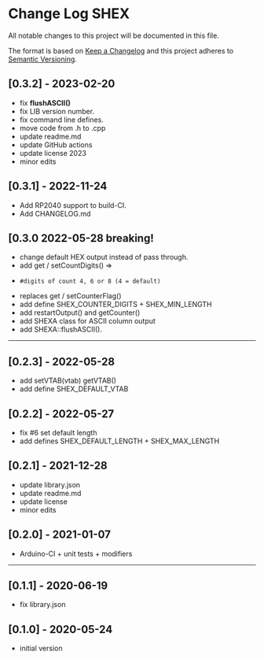 # Change Log SHEX

All notable changes to this project will be documented in this file.

The format is based on [Keep a Changelog](http://keepachangelog.com/)
and this project adheres to [Semantic Versioning](http://semver.org/).


## [0.3.2] - 2023-02-20
- fix **flushASCII()**
- fix LIB version number.
- fix command line defines.
- move code from .h to .cpp
- update readme.md
- update GitHub actions
- update license 2023
- minor edits


## [0.3.1] - 2022-11-24
- Add RP2040 support to build-CI.
- Add CHANGELOG.md

## [0.3.0   2022-05-28  breaking!
- change default HEX output instead of pass through.
- add get / setCountDigits() =>
-     #digits of count 4, 6 or 8 (4 = default)
- replaces get / setCounterFlag()
- add define SHEX_COUNTER_DIGITS + SHEX_MIN_LENGTH
- add restartOutput() and getCounter()
- add SHEXA class for ASCII column output
- add SHEXA::flushASCII().

----

## [0.2.3] - 2022-05-28
- add setVTAB(vtab) getVTAB()
- add define SHEX_DEFAULT_VTAB

## [0.2.2] - 2022-05-27
- fix #6 set default length
- add defines SHEX_DEFAULT_LENGTH + SHEX_MAX_LENGTH

## [0.2.1] - 2021-12-28
- update library.json
- update readme.md
- update license
- minor edits

## [0.2.0] - 2021-01-07
- Arduino-CI + unit tests + modifiers

----

## [0.1.1] - 2020-06-19
- fix library.json

## [0.1.0] - 2020-05-24
- initial version

